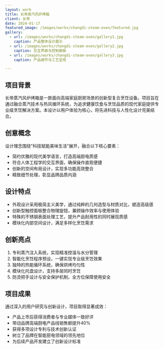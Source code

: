 ```yaml
---
layout: work
title: 长帝蒸汽风炉烤箱
client: 长帝
date: 2024-01-17
featured_image: /images/works/changdi-steam-oven/featured.jpg
gallery:
  - url: /images/works/changdi-steam-oven/gallery1.jpg
    caption: 产品整体设计展示
  - url: /images/works/changdi-steam-oven/gallery2.jpg
    caption: 交互界面与控制面板
  - url: /images/works/changdi-steam-oven/gallery3.jpg
    caption: 产品细节与工艺呈现

---
```


## 项目背景

长帝蒸汽风炉烤箱是一款面向高端家庭厨房场景的创新型复合烹饪设备。项目旨在通过融合蒸汽技术与热风循环系统，为追求健康饮食与烹饪品质的现代家庭提供专业级烹饪解决方案。本设计以用户体验为核心，将先进科技与人性化设计完美结合。

## 创意概念

设计理念围绕"科技赋能美味生活"展开，融合以下核心要素：
- 简约优雅的现代美学语言，打造高端厨电质感
- 符合人体工程学的交互界面，确保操作直观便捷
- 创新的空间布局设计，实现多功能高效整合
- 精致细节处理，彰显品牌品质内涵

## 设计特点

- 外观设计采用极简主义美学，通过纯粹的几何造型与材质对比，塑造高级感
- 创新型触控面板整合物理旋钮，兼顾操作效率与使用体验
- 特殊的不锈钢表面处理工艺，提升产品耐用性的同时展现质感
- 模块化内部空间设计，满足多样化烹饪需求

## 创新亮点

1. 专利蒸汽注入系统，实现精准控温与水分管理
2. 智能化烹饪程序预设，一键实现专业级烹饪效果
3. 独特的热能循环系统，确保烘烤均匀性
4. 模块化托盘设计，支持多层同时烹饪
5. 防烫把手设计与安全保护机制，全方位保障使用安全

## 项目成果

通过深入的用户研究与创新设计，项目取得显著成效：
- 产品上市后获得消费者与专业媒体一致好评
- 带动品牌高端厨电产品线销售额提升40%
- 获得多项设计专利与技术创新认证
- 树立了品牌在智能厨电领域的领先地位
- 为后续产品开发建立了创新设计标准 